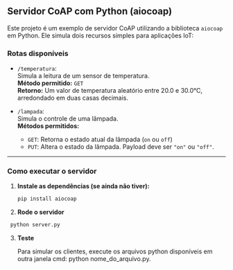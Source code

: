 ## Servidor CoAP com Python (aiocoap)

Este projeto é um exemplo de servidor CoAP utilizando a biblioteca `aiocoap` em Python. Ele simula dois recursos simples para aplicações IoT:

### Rotas disponíveis

- `/temperatura`:  
  Simula a leitura de um sensor de temperatura.  
  **Método permitido:** `GET`  
  **Retorno:** Um valor de temperatura aleatório entre 20.0 e 30.0°C, arredondado em duas casas decimais.

- `/lampada`:  
  Simula o controle de uma lâmpada.  
  **Métodos permitidos:**  
  - `GET`: Retorna o estado atual da lâmpada (`on` ou `off`)  
  - `PUT`: Altera o estado da lâmpada. Payload deve ser `"on"` ou `"off"`.

---

### Como executar o servidor

1. **Instale as dependências (se ainda não tiver):**
   ```bash
   pip install aiocoap
   ```
2. **Rode o servidor**
  ```bash
   python server.py
   ```
3. **Teste**

    Para simular os clientes, execute os arquivos python disponíveis em outra janela cmd: python nome_do_arquivo.py.

